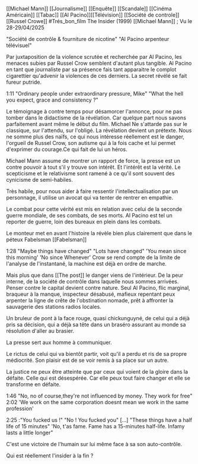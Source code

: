 [[Michael Mann]] [[Journalisme]] [[Enquête]] [[Scandale]] [[Cinéma Américain]] [[Tabac]] [[Al Pacino]][[Télévision]] [[Société de controle]] [[Russel Crowe]] #Trés_bon_film 
The Insider (1999) [[Michael Mann]] ; Vu le 28-29/04/2025

"Société de contrôle & fourniture de nicotine"
"Al Pacino arpenteur télévisuel"

Par juxtaposition de la violence scrutée et recherchée par Al Pacino, les menaces subies par Russel Crow semblent d'autant plus tangible. Al Pacino en tant que journaliste par sa présence fais tant apparaitre le complot cigarettier qu'advenir la violences de ces derniers. La secret révélé se fait fureur putride. 

1:11 "Ordinary people under extraordinary pressure, Mike" "What the hell you expect, grace and consistency ?"

Le témoignage à contre temps pour désamorcer l'annonce, pour ne pas tomber dans le didactisme de la révélation. Car quelque part nous savons parfaitement avant même le début du film.  Michael Ne s'attarde pas sur le classique, sur l'attendu, sur l'obligé. La révélation devient un prétexte. Nous ne somme plus des naïfs, ce qui nous intéresse réellement est le danger, l'orgueil de Russel Crow, son autisme qui à la fois cache et lui permet d'exprimer du courage.Ce qui fait de lui un héros.

Michael Mann assume de montrer un rapport de force, la presse est un contre pouvoir à tout s'il y trouve son intérêt. Et l'intérêt est la vérité. Le scepticisme et le relativisme sont ramené à ce qu'il sont souvent des cynicisme de semi-habiles.

Très habile, pour nous aider à faire ressentir l'intellectualisation par un personnage, il utilise un avocat qui va tenter de rentrer en empathie.

Le combat pour cette vérité est mis en relation avec celui de la seconde guerre mondiale, de ses combats, de ses morts. Al Pacino est tel un reporter de guerre, loin des bureaux en plein dans les combats.

Le monteur met en avant l'histoire la révèle bien plus clairement que dans le péteux Fabelsman [[Fabelsman]]

1:28 "Maybe things have changed" 
"Lots have changed" 
'You mean since this morning'
'No since Whenever'
Crow se rend compte de la limite de l'analyse de l'instantané, la machine est déjà en ordre de marche. 

Mais plus que dans [[The post]] le danger viens de l'intérieur. De la peur interne, de la société de contrôle dans laquelle nous  sommes arrivées. Penser contre le capital devient contre nature.  Seul Al Pacino, flic marginal, braqueur à la manque, inspecteur désabusé, mafieux repentant peux arpenter la ligne de crête de l'obstination nomade, prêt à affronter la sauvagerie des stations radios locales.

Un bruleur de pont à la face rouge, quasi chickunguyné, de celui qui a déjà pris sa décision, qui a déjà sa tête dans un braséro assurant au monde sa résolution d'aller au brasier.

La presse sert aux homme à communiquer. 

Le rictus de celui qui va bientôt partir, voit qu'il a perdu et ris de sa propre médiocrité. Son plaisir est de se voir remis à sa place sur un autre.

La justice ne peux être atteinte que par ceux qui voient de la gloire dans la défaite. Celle qui est désespérée. Car elle peux tout faire changer et elle se transforme en défaite.

1:46 "No, no of course,they're not influenced by money. They work for free"
2:02 'We work on the same corporation doesnt mean we work in the same profession'

2:25 :"You fucked us !"
"No ! You fucked you"
[...]
"These things have a half life of 15 minutes"
'No, t'as fame. Fame has a 15-minutes half-life. Infamy lasts a little longer"

C'est une victoire de l'humain sur lui même face à sa son auto-contrôle.

Qui est réellement l'insider à la fin ?